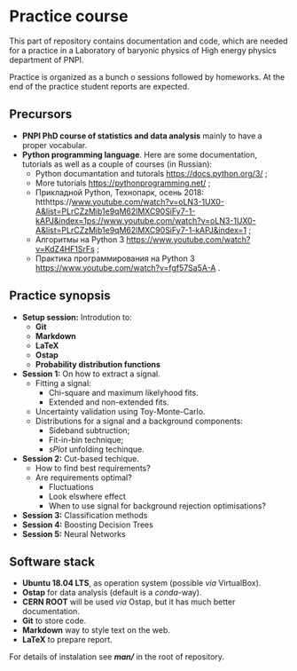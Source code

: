 # Practice course

This part of repository contains documentation and code, which are needed for a practice in a Laboratory of baryonic physics of High energy physics department of PNPI.

Practice is organized as a bunch o sessions followed by homeworks. At the end of the practice student reports are expected.

## Precursors
* **PNPI PhD course of statistics and data analysis** mainly to have a proper vocabular.
* **Python programming language**. Here are some documentation, tutorials as well as a couple of courses (in Russian):
  - Python documantation and tutorals https://docs.python.org/3/ ; 
  - More tutorials https://pythonprogramming.net/ ;
  - Прикладной Python, Технопарк, осень 2018: htthttps://www.youtube.com/watch?v=oLN3-1UX0-A&list=PLrCZzMib1e9qM62lMXC90SiFy7-1-kAPJ&index=1ps://www.youtube.com/watch?v=oLN3-1UX0-A&list=PLrCZzMib1e9qM62lMXC90SiFy7-1-kAPJ&index=1 ;
  - Алгоритмы на Python 3 https://www.youtube.com/watch?v=KdZ4HF1SrFs ;
  - Практика программирования на Python 3 https://www.youtube.com/watch?v=fgf57Sa5A-A .

## Practice synopsis
  * **Setup session:** Introdution to:
    * **Git**
    * **Markdown**
    * **LaTeX**
    * **Ostap**
    * **Probability distribution functions**
  * **Session 1:** On how to extract a signal.
    * Fitting a signal:
      - Chi-square and maximum likelyhood fits.
      - Extended and non-extended fits.
    * Uncertainty validation using Toy-Monte-Carlo.
    * Distributions for a signal and a background components:
      - Sideband subtruction;
      - Fit-in-bin technique;
      - _sPlot_ unfolding techinque.
  * **Session 2:** Cut-based techique.
    * How to find best requirements?
    * Are requirements optimal?
      - Fluctuations
      - Look elswhere effect
      - When to use signal for background rejection optimisations?
  * **Session 3:** Classification methods
  * **Session 4:** Boosting Decision Trees
  * **Session 5:** Neural Networks

## Software stack
 * **Ubuntu 18.04 LTS**, as operation system (possible _via_ VirtualBox).
 * **Ostap** for data analysis (default is a _conda_-way).
 * **CERN ROOT** will be used _via_ Ostap, but it has much better documentation.
 * **Git** to store code.
 * **Markdown**  way to style text on the web.
 * **LaTeX** to prepare report.

For details of instalation see **_man/_** in the root of repository.
